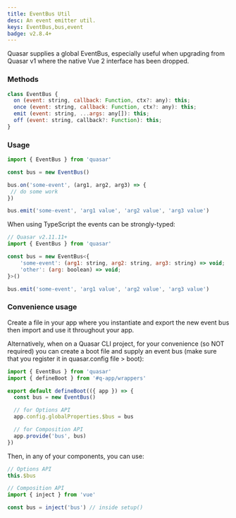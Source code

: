 ```yaml
---
title: EventBus Util
desc: An event emitter util.
keys: EventBus,bus,event
badge: v2.8.4+
---
```


Quasar supplies a global EventBus, especially useful when upgrading from Quasar v1 where the native Vue 2 interface has been dropped.

### Methods

```js
class EventBus {
  on (event: string, callback: Function, ctx?: any): this;
  once (event: string, callback: Function, ctx?: any): this;
  emit (event: string, ...args: any[]): this;
  off (event: string, callback?: Function): this;
}
```

### Usage

```js
import { EventBus } from 'quasar'

const bus = new EventBus()

bus.on('some-event', (arg1, arg2, arg3) => {
 // do some work
})

bus.emit('some-event', 'arg1 value', 'arg2 value', 'arg3 value')
```

When using TypeScript the events can be strongly-typed:

```js
// Quasar v2.11.11+
import { EventBus } from 'quasar'

const bus = new EventBus<{
    'some-event': (arg1: string, arg2: string, arg3: string) => void;
    'other': (arg: boolean) => void;
}>()

bus.emit('some-event', 'arg1 value', 'arg2 value', 'arg3 value')
```

### Convenience usage

Create a file in your app where you instantiate and export the new event bus then import and use it throughout your app.

Alternatively, when on a Quasar CLI project, for your convenience (so NOT required) you can create a boot file and supply an event bus (make sure that you register it in quasar.config file > boot):

```js A Quasar CLI boot file (let's say /src/boot/bus.js)
import { EventBus } from 'quasar'
import { defineBoot } from '#q-app/wrappers'

export default defineBoot(({ app }) => {
  const bus = new EventBus()

  // for Options API
  app.config.globalProperties.$bus = bus

  // for Composition API
  app.provide('bus', bus)
})
```

Then, in any of your components, you can use:

```js
// Options API
this.$bus

// Composition API
import { inject } from 'vue'

const bus = inject('bus') // inside setup()
```
